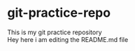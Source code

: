 # git-practice-repo
This is my git practice repository
<br>
Hey here i am editing the README.md file

